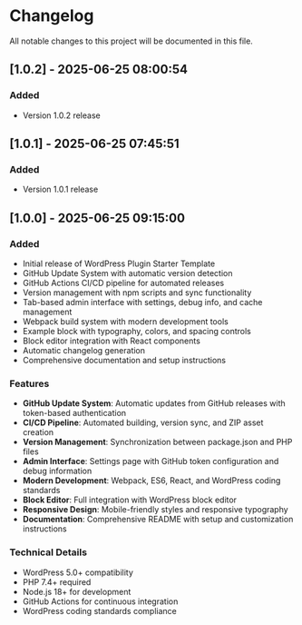 # Changelog

All notable changes to this project will be documented in this file.

## [1.0.2] - 2025-06-25 08:00:54

### Added
- Version 1.0.2 release


## [1.0.1] - 2025-06-25 07:45:51

### Added
- Version 1.0.1 release


## [1.0.0] - 2025-06-25 09:15:00

### Added

- Initial release of WordPress Plugin Starter Template
- GitHub Update System with automatic version detection
- GitHub Actions CI/CD pipeline for automated releases
- Version management with npm scripts and sync functionality
- Tab-based admin interface with settings, debug info, and cache management
- Webpack build system with modern development tools
- Example block with typography, colors, and spacing controls
- Block editor integration with React components
- Automatic changelog generation
- Comprehensive documentation and setup instructions

### Features

- **GitHub Update System**: Automatic updates from GitHub releases with token-based authentication
- **CI/CD Pipeline**: Automated building, version sync, and ZIP asset creation
- **Version Management**: Synchronization between package.json and PHP files
- **Admin Interface**: Settings page with GitHub token configuration and debug information
- **Modern Development**: Webpack, ES6, React, and WordPress coding standards
- **Block Editor**: Full integration with WordPress block editor
- **Responsive Design**: Mobile-friendly styles and responsive typography
- **Documentation**: Comprehensive README with setup and customization instructions

### Technical Details

- WordPress 5.0+ compatibility
- PHP 7.4+ required
- Node.js 18+ for development
- GitHub Actions for continuous integration
- WordPress coding standards compliance
